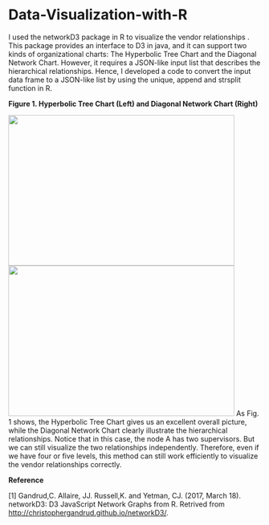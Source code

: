 # Data-Visualization-with-R

I used the networkD3 package in R to visualize the vendor relationships .
This package provides an interface to D3 in java, and it can support two kinds
of organizational charts: The Hyperbolic Tree Chart and the Diagonal Network
Chart. However, it requires a JSON-like input list that describes the
hierarchical relationships. Hence, I developed a code to convert the input data
frame to a JSON-like list by using the unique, append and strsplit function in
R.


**Figure 1. Hyperbolic Tree Chart (Left) and Diagonal Network Chart (Right)**

<img width=450px height=300px src="https://github.com/yipinlyu/Data-Visualization-wth-R/blob/master/demo5.png"></img> 
<img width=450px height=300px src="https://github.com/yipinlyu/Data-Visualization-wth-R/blob/master/demo4.png"></img> 
As Fig. 1 shows, the Hyperbolic Tree Chart gives us an excellent overall
picture, while the Diagonal Network Chart clearly illustrate the hierarchical
relationships. Notice that in this case, the node A has two supervisors. But we
can still visualize the two relationships independently. Therefore, even if we
have four or five levels, this method can still work efficiently to visualize
the vendor relationships correctly.

**Reference**

[1] 	Gandrud,C. Allaire, JJ. Russell,K. and Yetman, CJ. (2017, March 18). networkD3: D3 JavaScript Network Graphs from R. Retrived from http://christophergandrud.github.io/networkD3/.
